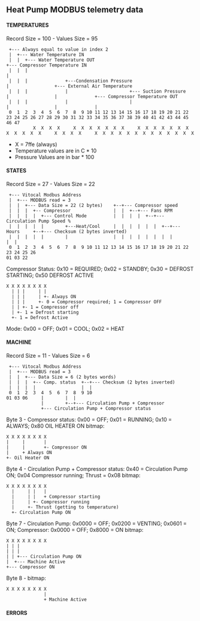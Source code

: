 ## Heat Pump MODBUS telemetry data 

#### TEMPERATURES
Record Size = 100 - Values Size = 95
```
 +--- Always equal to value in index 2
 |  +--- Water Temperature IN
 |  |  +--- Water Temperature OUT                                     +--- Compressor Temperature IN
 |  |  |                                                              |
 |  |  |              +---Condensation Pressure                       |                 +--- External Air Temperature
 |  |  |              |                       +--- Suction Pressure   |                 |              +--- Compressor Temperature OUT
 |  |  |              |                       |                       |                 |              |                    
 0  1  2  3  4  5  6  7  8  9 10 11 12 13 14 15 16 17 18 19 20 21 22 23 24 25 26 27 28 29 30 31 32 33 34 35 36 37 38 39 40 41 42 43 44 45 46 47
          X  X  X  X     X  X  X  X  X  X  X     X  X  X  X  X  X  X     X  X  X  X  X     X  X  X  X     X  X  X  X  X  X  X  X  X  X  X  X  X
 ```         
- X = 7ffe (always)
- Temperature values are in C * 10 
- Pressure Values are in bar * 100

#### STATES
Record Size = 27 - Values Size = 22
```
 +--- Vitocal Modbus Address
 |  +--- MODBUS read = 3
 |  |  +--- Data Size = 22 (2 bytes)    +--+--- Compressor speed
 |  |  |  +-- Compressor                |  |  +--+--- Fans RPM                                 
 |  |  |  |  +--- Control Mode          |  |  |  |  +--+--- Circulation Pump Speed % 
 |  |  |  |  |        +---Heat/Cool     |  |  |  |  |  |  +--+--- Hours     +--+--- Checksum (2 bytes inverted)   
 |  |  |  |  |        |                 |  |  |  |  |  |  |  |              |  |
 0  1  2  3  4  5  6  7  8  9 10 11 12 13 14 15 16 17 18 19 20 21 22 23 24 25 26
01 03 22 
```
Compressor Status: 0x10 = REQUIRED; 0x02 = STANDBY; 0x30 = DEFROST STARTING; 0x50 DEFROST ACTIVE
```
X X X X X X X X
  | | |     | |      
  | | |     | +- Always ON
  | | |     +- 0 = Compressor required; 1 = Compressor OFF
  | | +- 1 = Compressor off
  | +- 1 = Defrost starting
  +- 1 = Defrost Active
```
Mode: 0x00 = OFF; 0x01 = COOL; 0x02 = HEAT


#### MACHINE
Record Size = 11 - Values Size = 6
```
 +--- Vitocal Modbus Address
 |  +--- MODBUS read = 3
 |  |  +--- Data Size = 6 (2 bytes words)
 |  |  |  +-- Comp. status  +--+--- Checksum (2 bytes inverted)
 |  |  |  |                 |  | 
 0  1  2  3  4  5  6  7  8  9 10
01 03 06     |        |  |
             |        +--+--- Circulation Pump + Compressor
             +--- Circulation Pump + Compressor status           
```
Byte 3 -
Compressor status: 0x00 = OFF; 0x01 = RUNNING; 0x10 = ALWAYS; 0x80 OIL HEATER ON
bitmap:
```
X X X X X X X X
|     |       |      
|     |       +- Compressor ON 
|     + Always ON
+- Oil Heater ON
```
Byte 4 -
Circulation Pump + Compressor status: 0x40 = Circulation Pump ON; 0x04 Compressor running; Thrust = 0x08
bitmap:
```
X X X X X X X X
  |     | |   |
  |     | |   + Compressor starting
  |     | +- Compressor running
  |     +- Thrust (getting to temperature)  
  +- Circulation Pump ON
```
Byte 7 -
Circulation Pump: 0x0000 = OFF; 0x0200 = VENTING; 0x0601 = ON;
Compressor: 0x0000 = OFF; 0x8000 = ON
bitmap:
```
X X X X X X X X 
| | |         
| | |      
| | +--- Circulation Pump ON
|  +--- Machine Active
+--- Compressor ON  
```
Byte 8 -
bitmap:
```
X X X X X X X X 
              |
              + Machine Active
```
#### ERRORS
